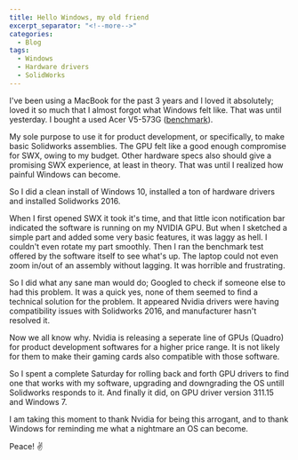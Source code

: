```yaml
---
title: Hello Windows, my old friend
excerpt_separator: "<!--more-->"
categories:
  - Blog
tags:
  - Windows
  - Hardware drivers
  - SolidWorks
---
```

I've been using a MacBook for the past 3 years and I loved it absolutely; loved it so much that I almost forgot what Windows felt like. That was until yesterday. I bought a used Acer V5-573G ([benchmark](http://www.userbenchmark.com/PCBuilder/Custom/S3484-M2485.7928.3227.89289vsS3484-M2485.7928.3227.89289)).

My sole purpose to use it for product development, or specifically, to make basic Solidworks assemblies. The GPU felt like a good enough compromise for SWX, owing to my budget. Other hardware specs also should give a promising SWX experience, at least in theory. That was until I realized how painful Windows can become.

So I did a clean install of Windows 10, installed a ton of hardware drivers and installed Solidworks 2016.

When I first opened SWX it took it's time, and that little icon notification bar indicated the software is running on my NVIDIA GPU. But when I sketched a simple part and added some very basic features, it was laggy as hell. I couldn't even rotate my part smoothly. Then I ran the benchmark test offered by the software itself to see what's up. The laptop could not even zoom in/out of an assembly without lagging. It was horrible and frustrating.

So I did what any sane man would do; Googled to check if someone else to had this problem. It was a quick yes, none of them seemed to find a technical solution for the problem. It appeared Nvidia drivers were having compatibility issues with Solidworks 2016, and manufacturer hasn't resolved it.

Now we all know why. Nvidia is releasing a seperate line of GPUs (Quadro) for product development softwares for a higher price range. It is not likely for them to make their gaming cards also compatible with those software.

So I spent a complete Saturday for rolling back and forth GPU drivers to find one that works with my software, upgrading and downgrading the OS untill Solidworks responds to it. And finally it did, on GPU driver version 311.15 and Windows 7.

I am taking this moment to thank Nvidia for being this arrogant, and to thank Windows for reminding me what a nightmare an OS can become.

Peace! ✌️